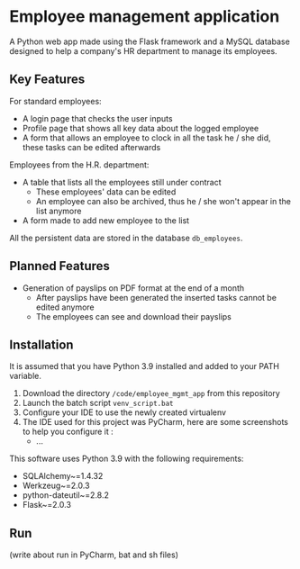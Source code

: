# Employee management application
A Python web app made using the Flask framework and a MySQL database designed to help a company's HR department to manage its employees.



## Key Features

For standard employees:

- A login page that checks the user inputs
- Profile page that shows all key data about the logged employee
- A form that allows an employee to clock in all the task he / she did, these tasks can be edited afterwards

Employees from the H.R. department:

- A table that lists all the employees still under contract
  -  These employees' data can be edited
  - An employee can also be archived, thus he / she won't appear in the list anymore
- A form made to add new employee to the list

All the persistent data are stored in the database `db_employees`.



## Planned Features

- Generation of payslips on PDF format at the end of a month
  - After payslips have been generated the inserted tasks cannot be edited anymore
  - The employees can see and download their payslips



## Installation

It is assumed that you have Python 3.9 installed and added to your PATH variable.

1. Download the directory `/code/employee_mgmt_app` from this repository
2. Launch the batch script `venv_script.bat`
3. Configure your IDE to use the newly created virtualenv
4. The IDE used for this project was PyCharm, here are some screenshots to help you configure it :
   - ...



This software uses Python 3.9  with the following requirements:

- SQLAlchemy~=1.4.32
- Werkzeug~=2.0.3
- python-dateutil~=2.8.2
- Flask~=2.0.3



## Run

(write about run in PyCharm, bat and sh files)

